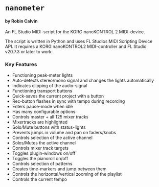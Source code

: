 # `nanometer`
#### by Robin Calvin
An FL Studio MIDI-script for the KORG nanoKONTROL 2 MIDI-device.

The script is written in Python and uses FL Studios MIDI Scripting Device API.
It requires a KORG nanoKONTROL2 MIDI-controller and FL Studio v20.7.3 or later to work.

### Key Features
* Functioning peak-meter lights
* Auto-detects stereo/mono signal and changes the lights automatically
* Indicates clipping of the audio-signal
* Functioning transport buttons
* Quick-saves the current project with a button
* Rec-button flashes in sync with tempo during recording
* Enters pause-mode when idle
* Has many configurable options
* Controls master + all 125 mixer tracks
* Mixertracks are highlighted
* Solo/Mute buttons with status-lights
* Prevents jumps in volume and pan on faders/knobs
* Controls selection of the active channel
* Solos/Mutes the active channel
* Controls mixer track targets
* Toggles plugin-windows on/off
* Toggles the pianoroll on/off
* Controls selection of patterns
* Creates time-markers and jump between them
* Controls the horizontal/vertical zooming of the playlist
* Controls the current tempo
